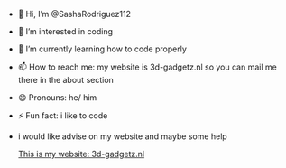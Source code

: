 - 👋 Hi, I’m @SashaRodriguez112
- 👀 I’m interested in coding
- 🌱 I’m currently learning how to code properly
- 📫 How to reach me: my website is 3d-gadgetz.nl so you can mail me there in the about section
- 😄 Pronouns: he/ him
- ⚡ Fun fact: i like to code
- i would like advise on my website and maybe some help
  
  <a href="https://3d-gadgetz.nl/#">This is my website: 3d-gadgetz.nl</a>

